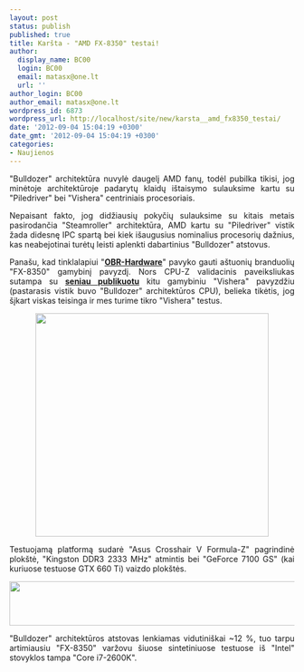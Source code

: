 ```yaml
---
layout: post
status: publish
published: true
title: Karšta - "AMD FX-8350" testai!
author:
  display_name: BC00
  login: BC00
  email: matasx@one.lt
  url: ''
author_login: BC00
author_email: matasx@one.lt
wordpress_id: 6873
wordpress_url: http://localhost/site/new/karsta__amd_fx8350_testai/
date: '2012-09-04 15:04:19 +0300'
date_gmt: '2012-09-04 15:04:19 +0300'
categories:
- Naujienos
---
```

<p style="text-align: justify;">
	&quot;Bulldozer&quot; architektūra nuvylė daugelį AMD fanų, todėl pubilka tikisi, jog minėtoje architektūroje padarytų klaidų i&scaron;taisymo sulauksime kartu su &quot;Piledriver&quot; bei &quot;Vishera&quot; centriniais procesoriais.</p>
<p style="text-align: justify;">
	Nepaisant fakto, jog didžiausių pokyčių sulauksime su kitais metais pasirodančia &quot;Steamroller&quot; architektūra, AMD kartu su &quot;Piledriver&quot; vistik žada didesnę IPC spartą bei kiek i&scaron;augusius nominalius procesorių dažnius, kas neabejotinai turėtų leisti aplenkti dabartinius &quot;Bulldozer&quot; atstovus.</p>
<p style="text-align: justify;">
	Pana&scaron;u, kad tinklalapiui &quot;<a href="http://www.obr-hardware.com/2012/09/preview-amd-fx-8350-piledriver-last.html"><strong>OBR-Hardware</strong></a>&quot; pavyko gauti a&scaron;tuonių branduolių &quot;FX-8350&quot; gamybinį pavyzdį. Nors CPU-Z validacinis paveiksliukas sutampa su <a href="http://www.technews.lt/tekstas/pirmasis_amd_vishera_piledriver_testas.html;;"><strong>seniau publikuotu</strong></a> kitu gamybiniu &quot;Vishera&quot; pavyzdžiu (pastarasis vistik buvo &quot;Bulldozer&quot; architektūros CPU), belieka tikėtis, jog &scaron;įkart viskas teisinga ir mes turime tikro &quot;Vishera&quot; testus.</p>
<p style="text-align: center;">
	<a href="http://technews.lt/userfiles/visheracpuz.png"><img alt="" src="http://technews.lt/userfiles/visheracpuz(1).png" style="width: 412px; height: 394px;" /> </a></p>
<p style="text-align: justify;">
	Testuojamą platformą sudarė &quot;Asus Crosshair V Formula-Z&quot; pagrindinė plok&scaron;tė, &quot;Kingston DDR3 2333 MHz&quot; atmintis bei &quot;GeForce 7100 GS&quot; (kai kuriuose testuose GTX 660 Ti) vaizdo plok&scaron;tės.</p>
<p>
	<a href="http://technews.lt/userfiles/visheratest.png"><img alt="" src="http://technews.lt/userfiles/visheratest.png" style="width: 520px; height: 78px;" /></a></p>
<p style="text-align: justify;">
	&quot;Bulldozer&quot; architektūros atstovas lenkiamas vidutini&scaron;kai ~12 %, tuo tarpu artimiausiu &quot;FX-8350&quot; varžovu &scaron;iuose sintetiniuose testuose i&scaron; &quot;Intel&quot; stovyklos tampa &quot;Core i7-2600K&quot;.</p>
